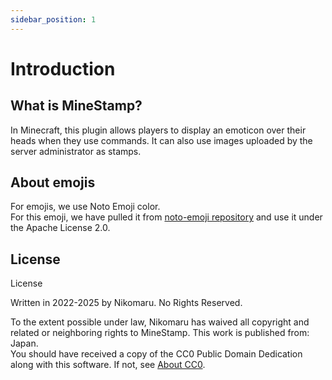 ```yaml
---
sidebar_position: 1
---
```


# Introduction

## What is MineStamp?
In Minecraft, this plugin allows players to display an emoticon over their heads when they use commands.
It can also use images uploaded by the server administrator as stamps.

## About emojis
For emojis, we use Noto Emoji color.<br />
For this emoji, we have pulled it from [noto-emoji repository](https://github.com/googlefonts/noto-emoji) and use it under the Apache License 2.0.

## License
License

Written in 2022-2025 by Nikomaru. No Rights Reserved.

To the extent possible under law, Nikomaru has waived all copyright and related or neighboring rights to MineStamp. This work is published from: Japan.<br />
You should have received a copy of the CC0 Public Domain Dedication along with this software. If not, see [About CC0](http://creativecommons.org/publicdomain/zero/1.0/).